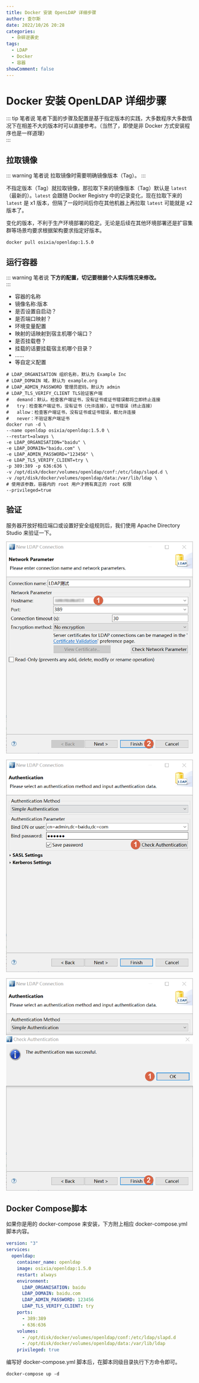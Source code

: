 ```yaml
---
title: Docker 安装 OpenLDAP 详细步骤
author: 查尔斯
date: 2022/10/26 20:28
categories:
  - 杂碎逆袭史
tags:
  - LDAP
  - Docker
  - 容器
showComment: false
---
```


# Docker 安装 OpenLDAP 详细步骤

::: tip 笔者说
笔者下面的步骤及配置是基于指定版本的实践，大多数程序大多数情况下在相差不大的版本时可以直接参考。（当然了，即使是非 Docker 方式安装程序也是一样道理）  
:::

## 拉取镜像

::: warning 笔者说
拉取镜像时需要明确镜像版本（Tag）。
:::

不指定版本（Tag）就拉取镜像，那拉取下来的镜像版本（Tag）默认是 `latest`（最新的）。`latest` 会跟随 Docker Registry 中的记录变化，现在拉取下来的 `latest` 是 x1 版本，但隔了一段时间后你在其他机器上再拉取 `latest` 可能就是 x2 版本了。

变化的版本，不利于生产环境部署的稳定。无论是后续在其他环境部署还是扩容集群等场景均要求根据架构要求指定好版本。

```shell
docker pull osixia/openldap:1.5.0
```

## 运行容器

::: warning 笔者说
**下方的配置，切记要根据个人实际情况来修改。**  
:::

- 容器的名称
- 镜像名称:版本
- 是否设置自启动？
- 是否端口映射？
- 环境变量配置
- 映射的话映射到宿主机哪个端口？
- 是否挂载卷？
- 挂载的话要挂载宿主机哪个目录？
- ......
- 等自定义配置

```shell
# LDAP_ORGANISATION 组织名称，默认为 Example Inc
# LDAP_DOMAIN 域，默认为 example.org
# LDAP_ADMIN_PASSWORD 管理员密码，默认为 admin
# LDAP_TLS_VERIFY_CLIENT TLS验证客户端
#   demand：默认。检查客户端证书，没有证书或证书错误都将立即终止连接
#   try：检查客户端证书，没有证书（允许连接），证书错误（终止连接）
#   allow：检查客户端证书，没有证书或证书错误，都允许连接
#   never：不验证客户端证书
docker run -d \
--name openldap osixia/openldap:1.5.0 \
--restart=always \
-e LDAP_ORGANISATION="baidu" \
-e LDAP_DOMAIN="baidu.com" \
-e LDAP_ADMIN_PASSWORD="123456" \
-e LDAP_TLS_VERIFY_CLIENT=try \
-p 389:389 -p 636:636 \
-v /opt/disk/docker/volumes/openldap/conf:/etc/ldap/slapd.d \
-v /opt/disk/docker/volumes/openldap/data:/var/lib/ldap \
# 使用该参数，容器内的 root 用户才拥有真正的 root 权限
--privileged=true
```

## 验证

服务器开放好相应端口或设置好安全组规则后，我们使用 Apache Directory Studio 来验证一下。

![202210262026166](../../../../../public/img/2022/10/26/202210262026166.png)

![202210262026266](../../../../../public/img/2022/10/26/202210262026266.png)

![202210262026566](../../../../../public/img/2022/10/26/202210262026566.png)

## Docker Compose脚本

如果你是用的 docker-compose 来安装，下方附上相应 docker-compose.yml 脚本内容。

```yaml
version: "3"
services:
  openldap:
    container_name: openldap
    image: osixia/openldap:1.5.0
    restart: always
    environment:
      LDAP_ORGANISATION: baidu
      LDAP_DOMAIN: baidu.com
      LDAP_ADMIN_PASSWORD: 123456
      LDAP_TLS_VERIFY_CLIENT: try
    ports:
      - 389:389
      - 636:636
    volumes:
      - /opt/disk/docker/volumes/openldap/conf:/etc/ldap/slapd.d
      - /opt/disk/docker/volumes/openldap/data:/var/lib/ldap
    privileged: true
```

编写好 docker-compose.yml 脚本后，在脚本同级目录执行下方命令即可。

```shell
docker-compose up -d
```
